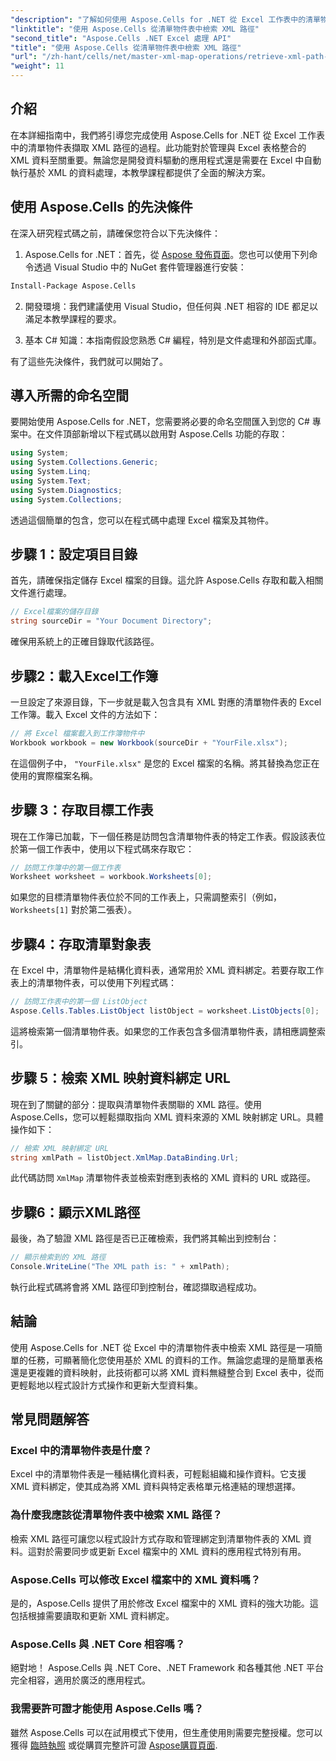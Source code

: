 ```yaml
---
"description": "了解如何使用 Aspose.Cells for .NET 從 Excel 工作表中的清單物件表中擷取 XML 路徑。本綜合指南涵蓋了每個步驟。"
"linktitle": "使用 Aspose.Cells 從清單物件表中檢索 XML 路徑"
"second_title": "Aspose.Cells .NET Excel 處理 API"
"title": "使用 Aspose.Cells 從清單物件表中檢索 XML 路徑"
"url": "/zh-hant/cells/net/master-xml-map-operations/retrieve-xml-path-from-list-object-table/"
"weight": 11
---
```


## 介紹

在本詳細指南中，我們將引導您完成使用 Aspose.Cells for .NET 從 Excel 工作表中的清單物件表擷取 XML 路徑的過程。此功能對於管理與 Excel 表格整合的 XML 資料至關重要。無論您是開發資料驅動的應用程式還是需要在 Excel 中自動執行基於 XML 的資料處理，本教學課程都提供了全面的解決方案。

## 使用 Aspose.Cells 的先決條件

在深入研究程式碼之前，請確保您符合以下先決條件：

1. Aspose.Cells for .NET：首先，從 [Aspose 發佈頁面](https://releases.aspose.com/cells/net/)。您也可以使用下列命令透過 Visual Studio 中的 NuGet 套件管理器進行安裝：
```bash
Install-Package Aspose.Cells
```

2. 開發環境：我們建議使用 Visual Studio，但任何與 .NET 相容的 IDE 都足以滿足本教學課程的要求。

3. 基本 C# 知識：本指南假設您熟悉 C# 編程，特別是文件處理和外部函式庫。

有了這些先決條件，我們就可以開始了。

## 導入所需的命名空間

要開始使用 Aspose.Cells for .NET，您需要將必要的命名空間匯入到您的 C# 專案中。在文件頂部新增以下程式碼以啟用對 Aspose.Cells 功能的存取：

```csharp
using System;
using System.Collections.Generic;
using System.Linq;
using System.Text;
using System.Diagnostics;
using System.Collections;
```

透過這個簡單的包含，您可以在程式碼中處理 Excel 檔案及其物件。

## 步驟 1：設定項目目錄

首先，請確保指定儲存 Excel 檔案的目錄。這允許 Aspose.Cells 存取和載入相關文件進行處理。

```csharp
// Excel檔案的儲存目錄
string sourceDir = "Your Document Directory";
```

確保用系統上的正確目錄取代該路徑。

## 步驟2：載入Excel工作簿

一旦設定了來源目錄，下一步就是載入包含具有 XML 對應的清單物件表的 Excel 工作簿。載入 Excel 文件的方法如下：

```csharp
// 將 Excel 檔案載入到工作簿物件中
Workbook workbook = new Workbook(sourceDir + "YourFile.xlsx");
```

在這個例子中， `"YourFile.xlsx"` 是您的 Excel 檔案的名稱。將其替換為您正在使用的實際檔案名稱。

## 步驟 3：存取目標工作表

現在工作簿已加載，下一個任務是訪問包含清單物件表的特定工作表。假設該表位於第一個工作表中，使用以下程式碼來存取它：

```csharp
// 訪問工作簿中的第一個工作表
Worksheet worksheet = workbook.Worksheets[0];
```

如果您的目標清單物件表位於不同的工作表上，只需調整索引（例如， `Worksheets[1]` 對於第二張表）。

## 步驟4：存取清單對象表

在 Excel 中，清單物件是結構化資料表，通常用於 XML 資料綁定。若要存取工作表上的清單物件表，可以使用下列程式碼：

```csharp
// 訪問工作表中的第一個 ListObject
Aspose.Cells.Tables.ListObject listObject = worksheet.ListObjects[0];
```

這將檢索第一個清單物件表。如果您的工作表包含多個清單物件表，請相應調整索引。

## 步驟 5：檢索 XML 映射資料綁定 URL

現在到了關鍵的部分：提取與清單物件表關聯的 XML 路徑。使用 Aspose.Cells，您可以輕鬆擷取指向 XML 資料來源的 XML 映射綁定 URL。具體操作如下：

```csharp
// 檢索 XML 映射綁定 URL
string xmlPath = listObject.XmlMap.DataBinding.Url;
```

此代碼訪問 `XmlMap` 清單物件表並檢索對應到表格的 XML 資料的 URL 或路徑。

## 步驟6：顯示XML路徑

最後，為了驗證 XML 路徑是否已正確檢索，我們將其輸出到控制台：

```csharp
// 顯示檢索到的 XML 路徑
Console.WriteLine("The XML path is: " + xmlPath);
```

執行此程式碼將會將 XML 路徑印到控制台，確認擷取過程成功。

## 結論

使用 Aspose.Cells for .NET 從 Excel 中的清單物件表中檢索 XML 路徑是一項簡單的任務，可顯著簡化您使用基於 XML 的資料的工作。無論您處理的是簡單表格還是更複雜的資料映射，此技術都可以將 XML 資料無縫整合到 Excel 表中，從而更輕鬆地以程式設計方式操作和更新大型資料集。

## 常見問題解答

### Excel 中的清單物件表是什麼？

Excel 中的清單物件表是一種結構化資料表，可輕鬆組織和操作資料。它支援 XML 資料綁定，使其成為將 XML 資料與特定表格單元格連結的理想選擇。

### 為什麼我應該從清單物件表中檢索 XML 路徑？

檢索 XML 路徑可讓您以程式設計方式存取和管理綁定到清單物件表的 XML 資料。這對於需要同步或更新 Excel 檔案中的 XML 資料的應用程式特別有用。

### Aspose.Cells 可以修改 Excel 檔案中的 XML 資料嗎？

是的，Aspose.Cells 提供了用於修改 Excel 檔案中的 XML 資料的強大功能。這包括根據需要讀取和更新 XML 資料綁定。

### Aspose.Cells 與 .NET Core 相容嗎？

絕對地！ Aspose.Cells 與 .NET Core、.NET Framework 和各種其他 .NET 平台完全相容，適用於廣泛的應用程式。

### 我需要許可證才能使用 Aspose.Cells 嗎？

雖然 Aspose.Cells 可以在試用模式下使用，但生產使用則需要完整授權。您可以獲得 [臨時執照](https://purchase.aspose.com/temporary-license/) 或從購買完整許可證 [Aspose購買頁面](https://purchase。aspose.com/buy).